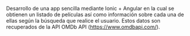 Desarrollo de una app sencilla mediante Ionic + Angular en la cual se obtienen un listado de películas así como información sobre cada una de ellas según la búsqueda que realice el usuario. Estos datos son recuperados de la API OMDb API (https://www.omdbapi.com/).